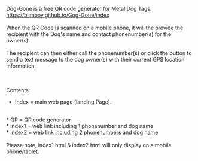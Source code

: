 Dog-Gone is a free QR code generator for Metal Dog Tags.                                https://blimboy.github.io/Gog-Gone/index
<br/><br/>
When the QR Code is scanned on a mobile phone, it will the provide the recipient with the Dog's name and contact phonenumber(s) for the owner(s).
<br/><br/>
The recipient can then either call the phonenumber(s) or click the button to send a text message to the dog owner(s) with their current GPS location information.
<br/><br/><br/>

Contents:
<br/>
* index = main web page (landing Page).
<br/>
* QR = QR code generator
<br/>
* index1 = web link including 1 phonenumber and dog name
<br/>
* index2 = web link including 2 phonenumbers and dog name
<br/><br/>
Please note, index1.html & index2.html will only display on a mobile phone/tablet.
